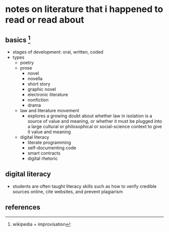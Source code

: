 # notes on literature that i happened to read or read about

## basics [^1]

- stages of development: oral,  written, coded
- types
    - poetry
    - prose
      -	novel
      - novella
      - short story
      - graphic novel
      - electronic literature
      - nonfiction
      - drama
    - law and literature movement
      - explores a growing doubt about whether law in isolation is a source of value and meaning, 
        or whether it must be plugged into a large cultural or philosophical or social-science context 
        to give it value and meaning
    - digital literacy
      - literate programming
      - self-documenting code
      - smart contracts
      - digital rhetoric


## digital literacy

- students are often taught literacy skills such as how to verify credible sources online, 
  cite websites, and prevent plagiarism


## references

[^1]: wikipedia + improvisation
